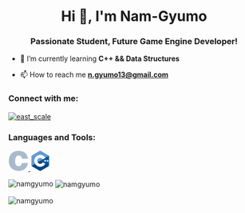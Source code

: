 <h1 align="center">Hi 👋, I'm Nam-Gyumo</h1>
<h3 align="center">Passionate Student, Future Game Engine Developer!</h3>

- 🌱 I’m currently learning **C++ && Data Structures**

- 📫 How to reach me **n.gyumo13@gmail.com**

<h3 align="left">Connect with me:</h3>
<p align="left">
<a href="https://instagram.com/east_scale" target="blank"><img align="center" src="https://raw.githubusercontent.com/rahuldkjain/github-profile-readme-generator/master/src/images/icons/Social/instagram.svg" alt="east_scale" height="30" width="40" /></a>
</p>

<h3 align="left">Languages and Tools:</h3>
<p align="left"> <a href="https://www.cprogramming.com/" target="_blank" rel="noreferrer"> <img src="https://raw.githubusercontent.com/devicons/devicon/master/icons/c/c-original.svg" alt="c" width="40" height="40"/> </a> <a href="https://www.w3schools.com/cpp/" target="_blank" rel="noreferrer"> <img src="https://raw.githubusercontent.com/devicons/devicon/master/icons/cplusplus/cplusplus-original.svg" alt="cplusplus" width="40" height="40"/> </a> </p>

<p><img align="left" src="https://github-readme-stats.vercel.app/api/top-langs?username=namgyumo&show_icons=true&locale=en&layout=compact" alt="namgyumo" /></p>

<p>&nbsp;<img align="center" src="https://github-readme-stats.vercel.app/api?username=namgyumo&show_icons=true&locale=en" alt="namgyumo" /></p>

<p><img align="center" src="https://github-readme-streak-stats.herokuapp.com/?user=namgyumo&" alt="namgyumo" /></p>
